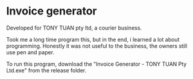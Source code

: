 # Invoice generator
Developed for TONY TUAN pty ltd, a courier business.

Took me a long time program this, but in the end, i learned a lot about programming.
Honestly it was not useful to the business, the owners still use pen and paper.

To run this program, download the "Invoice Generator - TONY TUAN Pty Ltd.exe" from the release folder.
